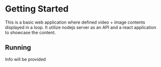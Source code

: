 # Getting Started

This is a basic web application where defined video + image contents displayed in a loop. It utilize nodejs server as an API and a react application to showcase the content.

## Running

Info will be provided
